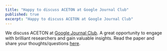 ```yaml
---
title: "Happy to discuss ACETON at Google Journal Club"
published: true
excerpt: "Happy to discuss ACETON at Google Journal Club"
---
```


We discuss ACETON at [Google Journal Club](https://sites.google.com/site/gjournalclub/). A great opportunity to engage with brilliant researchers and gain valuable insights. Read the paper and share your thoughts/questions [here](https://drive.google.com/file/d/1dExSP-hTycqlK2ZGb_N7ZFF_QC0_EMye/view).